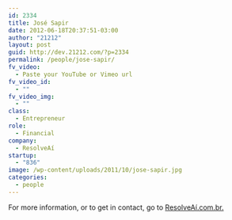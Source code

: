 ```yaml
---
id: 2334
title: José Sapir
date: 2012-06-18T20:37:51-03:00
author: "21212"
layout: post
guid: http://dev.21212.com/?p=2334
permalink: /people/jose-sapir/
fv_video:
  - Paste your YouTube or Vimeo url
fv_video_id:
  - ""
fv_video_img:
  - ""
class:
  - Entrepreneur
role:
  - Financial
company:
  - ResolveAí
startup:
  - "836"
image: /wp-content/uploads/2011/10/jose-sapir.jpg
categories:
  - people
---
```

For more information, or to get in contact, go to <a href="http://www.resolveai.com.br." target="_blank">ResolveAí.com.br.</a>